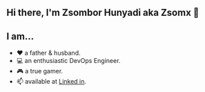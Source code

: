 ## Hi there, I'm Zsombor Hunyadi aka Zsomx 👋
## I am...
- ❤ a father & husband.
- 💻 an enthusiastic DevOps Engineer. 
- 🎮 a true gamer.
- 📫 available at [Linked in](https://www.linkedin.com/in/zsomx/).
